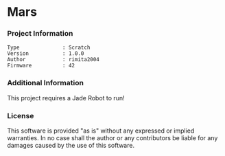 Mars
================



### Project Information
```
Type              : Scratch
Version           : 1.0.0
Author            : rimita2004
Firmware          : 42
```

### Additional Information
This project requires a Jade Robot to run!

### License
This software is provided "as is" without any expressed or implied warranties.  In no case shall the author or any contributors be liable for any damages caused by the use of this software.

